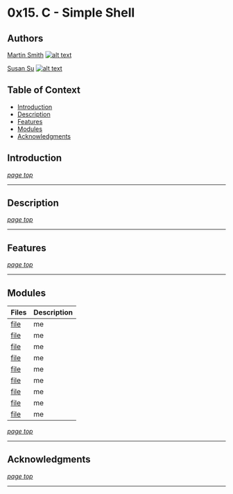 # 0x15. C - Simple Shell

## Authors
[Martin Smith](http://www.github.com/Ostoyae) [![alt text][1.1]][1]

[Susan Su](http://www.github.com/suhearsawho) [![alt text][1.1]][2]

## Table of Context

* [Introduction](#introduction)
* [Description](#description)
* [Features](#features)
* [Modules](#modules)
* [Acknowledgments](#acknowledgments)


## Introduction

[_page top_](#0x15-c---simple-shell)

---
## Description

[_page top_](#0x15-c---simple-shell)

---
## Features

[_page top_](#0x15-c---simple-shell)

---

## Modules

Files |Description
---- | ---
[file](./file) | me
[file](./file) | me
[file](./file) | me
[file](./file) | me
[file](./file) | me
[file](./file) | me
[file](./file) | me
[file](./file) | me
[file](./file) | me
     

[_page top_](#0x15-c---simple-shell)

---

## Acknowledgments

[_page top_](#0x15-c---simple-shell)

---
<!-- icon with padding -->
[1.1]: http://i.imgur.com/tXSoThF.png (twitter icon with padding)

<!-- links -->
[1]: https://twitter.com/_Ostoyae
[2]: https://twitter.com/sususayshello
